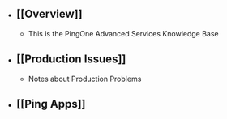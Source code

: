 - ## [[Overview]]
	- This is the PingOne Advanced Services Knowledge Base
- ## [[Production Issues]]
	- Notes about Production Problems
- ## [[Ping Apps]]